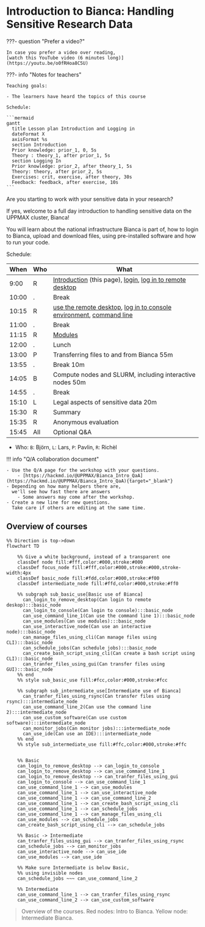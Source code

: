 # Introduction to Bianca: Handling Sensitive Research Data

???- question "Prefer a video?"

    In case you prefer a video over reading,
    [watch this YouTube video (6 minutes long)](https://youtu.be/o0fRHoa8C5U)

???- info "Notes for teachers"

    Teaching goals:

    - The learners have heard the topics of this course

    Schedule:

    ```mermaid
    gantt
      title Lesson plan Introduction and Logging in
      dateFormat X
      axisFormat %s
      section Introduction
      Prior knowledge: prior_1, 0, 5s
      Theory : theory_1, after prior_1, 5s
      section Logging In
      Prior knowledge: prior_2, after theory_1, 5s
      Theory: theory, after prior_2, 5s
      Exercises: crit, exercise, after theory, 30s
      Feedback: feedback, after exercise, 10s
    ```

Are you starting to work with your sensitive data in your research?

If yes, welcome to a full day introduction to
handling sensitive data on the UPPMAX cluster, Bianca!

You will learn about the national infrastructure Bianca is part of,
how to login to Bianca, upload and download files,
using pre-installed software and how to run your code.

Schedule:

When  | Who  | What
------|------|-----------------------------
9:00  | R    | [Introduction](intro.md) (this page), [login](login.md), [log in to remote desktop](login_remote_desktop.md)
10:00 | .    | Break
10:15 | R    | [use the remote desktop](use_remote_desktop.md), [log in to console environment](login_console.md), [command line](commandline.md)
11:00 | .    | Break
11:15 | R    | [Modules](modules.md)
12:00 | .    | Lunch
13:00 | P    | Transferring files to and from Bianca 55m
13:55 | .    | Break 10m
14:05 | B    | Compute nodes and SLURM, including interactive nodes 50m
14:55 | .    | Break
15:10 | L    | Legal aspects of sensitive data 20m
15:30 | R    | Summary
15:35 | R    | Anonymous evaluation
15:45 | All  | Optional Q&A

- Who: `B`: Björn, `L`: Lars, `P`: Pavlin, `R`: Richèl

!!! info "Q/A collaboration document"

    - Use the Q/A page for the workshop with your questions.
        - [https://hackmd.io/@UPPMAX/Bianca_Intro_QaA](https://hackmd.io/@UPPMAX/Bianca_Intro_QaA){target="_blank"}
    - Depending on how many helpers there are,
      we'll see how fast there are answers
        - Some answers may come after the workshop.
    - Create a new line for new questions.
      Take care if others are editing at the same time.

## Overview of courses

```mermaid
%% Direction is top->down
flowchart TD

    %% Give a white background, instead of a transparent one
    classDef node fill:#fff,color:#000,stroke:#000
    classDef focus_node fill:#fff,color:#000,stroke:#000,stroke-width:4px
    classDef basic_node fill:#fdd,color:#000,stroke:#f00
    classDef intermediate_node fill:#ffd,color:#000,stroke:#ff0
  
    %% subgraph sub_basic_use[Basic use of Bianca]
      can_login_to_remove_desktop(Can login to remote deskop):::basic_node
      can_login_to_console(Can login to console):::basic_node
      can_use_command_line_1(Can use the command line 1):::basic_node
      can_use_modules(Can use modules):::basic_node
      can_use_interactive_node(Can use an interactive node):::basic_node
      can_manage_files_using_cli(Can manage files using CLI):::basic_node
      can_schedule_jobs(Can schedule jobs):::basic_node
      can_create_bash_script_using_cli(Can create a bash script using CLI):::basic_node
      can_tranfer_files_using_gui(Can transfer files using GUI):::basic_node
    %% end
    %% style sub_basic_use fill:#fcc,color:#000,stroke:#fcc

    %% subgraph sub_intermediate_use[Intermediate use of Bianca]
      can_tranfer_files_using_rsync(Can transfer files using rsync):::intermediate_node
      can_use_command_line_2(Can use the command line 2):::intermediate_node
      can_use_custom_software(Can use custom software):::intermediate_node
      can_monitor_jobs(Can monitor jobs):::intermediate_node
      can_use_ide(Can use an IDE):::intermediate_node
    %% end
    %% style sub_intermediate_use fill:#ffc,color:#000,stroke:#ffc


    %% Basic
    can_login_to_remove_desktop --> can_login_to_console
    can_login_to_remove_desktop --> can_use_command_line_1
    can_login_to_remove_desktop --> can_tranfer_files_using_gui
    can_login_to_console --> can_use_command_line_1
    can_use_command_line_1 --> can_use_modules
    can_use_command_line_1 --> can_use_interactive_node
    can_use_command_line_1 --> can_use_command_line_2
    can_use_command_line_1 --> can_create_bash_script_using_cli
    can_use_command_line_1 --> can_schedule_jobs
    can_use_command_line_1 --> can_manage_files_using_cli
    can_use_modules --> can_schedule_jobs
    can_create_bash_script_using_cli --> can_schedule_jobs

    %% Basic -> Intermediate
    can_tranfer_files_using_gui --> can_tranfer_files_using_rsync
    can_schedule_jobs --> can_monitor_jobs
    can_use_interactive_node --> can_use_ide
    can_use_modules --> can_use_ide

    %% Make sure Intermediate is below Basic,
    %% using invisible nodes
    can_schedule_jobs ~~~ can_use_command_line_2

    %% Intermediate
    can_use_command_line_1 --> can_tranfer_files_using_rsync
    can_use_command_line_2 --> can_use_custom_software
```

> Overview of the courses.
> Red nodes: Intro to Bianca.
> Yellow node: Intermediate Bianca.
